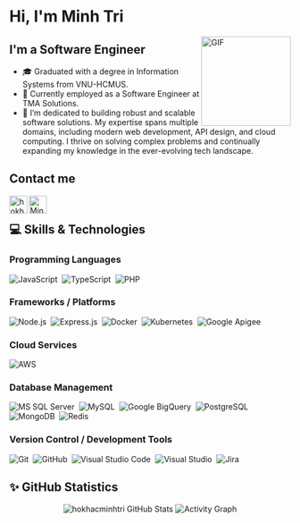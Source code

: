 # Hi, I'm Minh Tri

<img align="right" alt="GIF" height="160px" src="https://i.imgur.com/faeX3oa.gif" />

## I'm a Software Engineer

- 🎓 Graduated with a degree in Information Systems from VNU-HCMUS.
- 💼 Currently employed as a Software Engineer at TMA Solutions.
- 🎯 I’m dedicated to building robust and scalable software solutions. My expertise spans multiple domains, including modern web development, API design, and cloud computing. I thrive on solving complex problems and continually expanding my knowledge in the ever-evolving tech landscape.

## Contact me

[<img align="left" alt="hokhacminhtri | LinkedIn" width="32px" src="https://cdn-icons-png.flaticon.com/512/174/174857.png" />][linkedin]
[<img align="left" alt="Minh Tri | Email" width="32px" src="https://cdn-icons-png.flaticon.com/512/732/732200.png" />][email]

<br/>

## 💻 Skills & Technologies

### Programming Languages

![JavaScript](https://img.shields.io/badge/JavaScript-282c34?logo=javascript&logoColor=F7DF1E)&nbsp;
![TypeScript](https://img.shields.io/badge/TypeScript-282c34?logo=typescript&logoColor=white)&nbsp;
![PHP](https://img.shields.io/badge/PHP-282c34?logo=php&logoColor=777BB4)

### Frameworks / Platforms

![Node.js](https://img.shields.io/badge/Node.js-282c34?logo=nodedotjs&logoColor=339933)&nbsp;
![Express.js](https://img.shields.io/badge/Express.js-282c34?logo=express&logoColor=white)&nbsp;
![Docker](https://img.shields.io/badge/Docker-282c34?logo=docker&logoColor=2496ED)&nbsp;
![Kubernetes](https://img.shields.io/badge/Kubernetes-282c34?logo=kubernetes&logoColor=326CE5)&nbsp;
![Google Apigee](https://img.shields.io/badge/Apigee-282c34?logo=apigee&logoColor=FF6D00)

### Cloud Services

![AWS](https://img.shields.io/badge/AWS-282c34?logo=amazon-aws&logoColor=FF9900)

### Database Management

![MS SQL Server](https://img.shields.io/badge/SQLServer-282c34?logo=microsoft-sql-server&logoColor=CC2927)&nbsp;
![MySQL](https://img.shields.io/badge/MySQL-282c34?logo=mysql&logoColor=4479A1)&nbsp;
![Google BigQuery](https://img.shields.io/badge/BigQuery-282c34?logo=google-cloud&logoColor=4285F4)&nbsp;
![PostgreSQL](https://img.shields.io/badge/PostgreSQL-282c34?logo=postgresql&logoColor=4169E1)&nbsp;
![MongoDB](https://img.shields.io/badge/MongoDB-282c34?logo=mongodb&logoColor=47A248)&nbsp;
![Redis](https://img.shields.io/badge/Redis-282c34?logo=redis&logoColor=DC382D)&nbsp;

### Version Control / Development Tools

![Git](https://img.shields.io/badge/Git-282c34?logo=git&logoColor=F05032)&nbsp;
![GitHub](https://img.shields.io/badge/GitHub-282c34?logo=github&logoColor=181717)&nbsp;
![Visual Studio Code](https://img.shields.io/badge/VSCode-282c34?logo=visual-studio-code&logoColor=007ACC)&nbsp;
![Visual Studio](https://img.shields.io/badge/VisualStudio-282c34?logo=visual-studio&logoColor=5C2D91)&nbsp;
![Jira](https://img.shields.io/badge/Jira-282c34?logo=jira&logoColor=0052cc)

## ✨ GitHub Statistics

<div align="center">
<img alt="hokhacminhtri GitHub Stats" src="https://github-readme-stats-eight-theta.vercel.app/api?username=hokhacminhtri&include_all_commits=true&count_private=true&show_icons=true&theme=cobalt"/>

<img alt="Activity Graph" src="https://github-readme-activity-graph.vercel.app/graph?username=hokhacminhtri&bg_color=193549&color=62B3FF&line=00FFFF&point=FFEA00&hide_border=true" />

<br/>

[linkedin]: https://www.linkedin.com/in/hokhacminhtri/
[email]: mailto:hokhacminhtri@gmail.com
